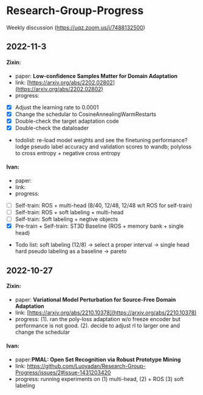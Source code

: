 # Research-Group-Progress
Weekly discussion (https://uqz.zoom.us/j/7488132500)

## 2022-11-3
#### Zixin: 
- paper: **Low-confidence Samples Matter for Domain Adaptation**
- link: [https://arxiv.org/abs/2202.02802](https://arxiv.org/abs/2202.02802)
- progress: 
- [X] Adjust the learning rate to 0.0001
- [X] Change the schedular to CosineAnnealingWarmRestarts
- [X] Double-check the target adaptation code
- [X] Double-check the dataloader
- todolist: re-load model weights and see the finetuning performance? lodge pseudo label accuracy and validation scores to wandb; polyloss to cross entropy + negative cross entropy



#### Ivan: 
- paper: 
- link:
- progress: 
- [ ] Self-train: ROS + multi-head (8/40, 12/48, 12/48 w/t ROS for self-train)
- [ ] Self-train: ROS + soft labeling + multi-head
- [ ] Self-train: Soft labeling + negtive objects 
- [X] Pre-train + Self-train: ST3D Baseline (ROS + memory bank + single head)
- Todo list: soft labeling (12/8) -> select a proper interval -> single head hard pseudo labeling as a baseline -> pareto

## 2022-10-27
#### Zixin: 
- paper: **Variational Model Perturbation for Source-Free Domain Adaptation**
- link: [https://arxiv.org/abs/2210.10378](https://arxiv.org/abs/2210.10378)
- progress: (1). ran the poly-loss adaptation w/o freeze encoder but performance is not good. (2). decide to adjust rl to larger one and change the schedular



#### Ivan: 
- paper:**PMAL: Open Set Recognition via Robust Prototype Mining**
- link: https://github.com/Luoyadan/Research-Group-Progress/issues/2#issue-1431203420
- progress: running experiments on (1) multi-head, (2) + ROS (3) soft labeling


